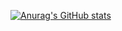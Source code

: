 [![Anurag's GitHub stats](https://github-readme-stats.vercel.app/api?username=alburrito)](https://github.com/anuraghazra/github-readme-stats)
